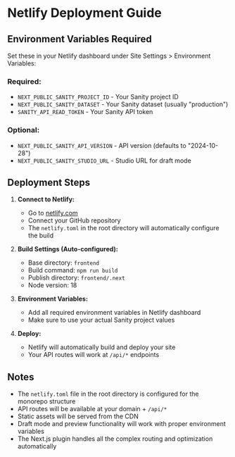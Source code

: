 # Netlify Deployment Guide

## Environment Variables Required

Set these in your Netlify dashboard under Site Settings > Environment Variables:

### Required:
- `NEXT_PUBLIC_SANITY_PROJECT_ID` - Your Sanity project ID
- `NEXT_PUBLIC_SANITY_DATASET` - Your Sanity dataset (usually "production")
- `SANITY_API_READ_TOKEN` - Your Sanity API token

### Optional:
- `NEXT_PUBLIC_SANITY_API_VERSION` - API version (defaults to "2024-10-28")
- `NEXT_PUBLIC_SANITY_STUDIO_URL` - Studio URL for draft mode

## Deployment Steps

1. **Connect to Netlify:**
   - Go to [netlify.com](https://netlify.com)
   - Connect your GitHub repository
   - The `netlify.toml` in the root directory will automatically configure the build

2. **Build Settings (Auto-configured):**
   - Base directory: `frontend`
   - Build command: `npm run build`
   - Publish directory: `frontend/.next`
   - Node version: 18

3. **Environment Variables:**
   - Add all required environment variables in Netlify dashboard
   - Make sure to use your actual Sanity project values

4. **Deploy:**
   - Netlify will automatically build and deploy your site
   - Your API routes will work at `/api/*` endpoints

## Notes

- The `netlify.toml` file in the root directory is configured for the monorepo structure
- API routes will be available at your domain + `/api/*`
- Static assets will be served from the CDN
- Draft mode and preview functionality will work with proper environment variables
- The Next.js plugin handles all the complex routing and optimization automatically
